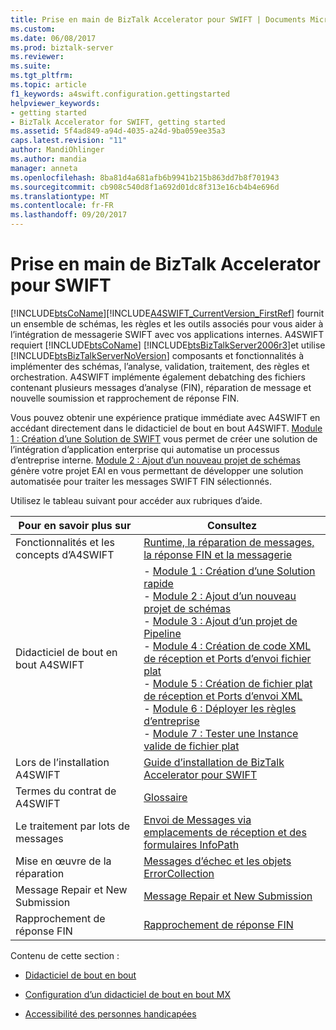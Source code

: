 ```yaml
---
title: Prise en main de BizTalk Accelerator pour SWIFT | Documents Microsoft
ms.custom: 
ms.date: 06/08/2017
ms.prod: biztalk-server
ms.reviewer: 
ms.suite: 
ms.tgt_pltfrm: 
ms.topic: article
f1_keywords: a4swift.configuration.gettingstarted
helpviewer_keywords:
- getting started
- BizTalk Accelerator for SWIFT, getting started
ms.assetid: 5f4ad849-a94d-4035-a24d-9ba059ee35a3
caps.latest.revision: "11"
author: MandiOhlinger
ms.author: mandia
manager: anneta
ms.openlocfilehash: 8ba81d4a681afb6b9941b215b863dd7b8f701943
ms.sourcegitcommit: cb908c540d8f1a692d01dc8f313e16cb4b4e696d
ms.translationtype: MT
ms.contentlocale: fr-FR
ms.lasthandoff: 09/20/2017
---
```

# <a name="getting-started-with-biztalk-accelerator-for-swift"></a>Prise en main de BizTalk Accelerator pour SWIFT
[!INCLUDE[btsCoName](../../includes/btsconame-md.md)][!INCLUDE[A4SWIFT_CurrentVersion_FirstRef](../../includes/a4swift-currentversion-firstref-md.md)] fournit un ensemble de schémas, les règles et les outils associés pour vous aider à l’intégration de messagerie SWIFT avec vos applications internes. A4SWIFT requiert [!INCLUDE[btsCoName](../../includes/btsconame-md.md)] [!INCLUDE[btsBizTalkServer2006r3](../../includes/btsbiztalkserver2006r3-md.md)]et utilise [!INCLUDE[btsBizTalkServerNoVersion](../../includes/btsbiztalkservernoversion-md.md)] composants et fonctionnalités à implémenter des schémas, l’analyse, validation, traitement, des règles et orchestration. A4SWIFT implémente également debatching des fichiers contenant plusieurs messages d’analyse (FIN), réparation de message et nouvelle soumission et rapprochement de réponse FIN.  
  
 Vous pouvez obtenir une expérience pratique immédiate avec A4SWIFT en accédant directement dans le didacticiel de bout en bout A4SWIFT. [Module 1 : Création d’une Solution de SWIFT](../../adapters-and-accelerators/accelerator-swift/module-1-creating-a-swift-solution.md) vous permet de créer une solution de l’intégration d’application enterprise qui automatise un processus d’entreprise interne. [Module 2 : Ajout d’un nouveau projet de schémas](../../adapters-and-accelerators/accelerator-swift/module-2-adding-a-new-schemas-project.md) génère votre projet EAI en vous permettant de développer une solution automatisée pour traiter les messages SWIFT FIN sélectionnés.  
  
 Utilisez le tableau suivant pour accéder aux rubriques d’aide.  
  
|Pour en savoir plus sur|Consultez|  
|--------------------|---------|  
|Fonctionnalités et les concepts d’A4SWIFT| [Runtime, la réparation de messages, la réponse FIN et la messagerie](../../adapters-and-accelerators/accelerator-swift/runtime-message-repair-fin-response-and-messaging.md)|  
|Didacticiel de bout en bout A4SWIFT|-   [Module 1 : Création d’une Solution rapide](../../adapters-and-accelerators/accelerator-swift/module-1-creating-a-swift-solution.md)<br />-   [Module 2 : Ajout d’un nouveau projet de schémas](../../adapters-and-accelerators/accelerator-swift/module-2-adding-a-new-schemas-project.md)<br />-   [Module 3 : Ajout d’un projet de Pipeline](../../adapters-and-accelerators/accelerator-swift/module-3-adding-a-pipeline-project.md)<br />-   [Module 4 : Création de code XML de réception et Ports d’envoi fichier plat](../../adapters-and-accelerators/accelerator-swift/module-4-adding-an-xml-receive-location-and-flat-file-send-port.md)<br />-   [Module 5 : Création de fichier plat de réception et Ports d’envoi XML](../../adapters-and-accelerators/accelerator-swift/module-5-adding-a-flat-file-receive-location-and-xml-send-port.md)<br />-   [Module 6 : Déployer les règles d’entreprise](../../adapters-and-accelerators/accelerator-swift/module-6-deploying-the-business-rules.md)<br />-   [Module 7 : Tester une Instance valide de fichier plat](../../adapters-and-accelerators/accelerator-swift/module-7-testing-a-valid-flat-file-instance.md)|  
|Lors de l’installation A4SWIFT|[Guide d’installation de BizTalk Accelerator pour SWIFT](http://www.microsoft.com/downloads/details.aspx?displaylang=en&FamilyID=9ac5431e-19a5-4901-8727-a8d01a2d75c8)|  
|Termes du contrat de A4SWIFT|[Glossaire](../../adapters-and-accelerators/accelerator-swift/glossary6.md)|  
|Le traitement par lots de messages|[Envoi de Messages via emplacements de réception et des formulaires InfoPath](../../adapters-and-accelerators/accelerator-swift/submitting-messages-through-receive-locations-and-infopath-forms.md)|  
|Mise en œuvre de la réparation|[Messages d’échec et les objets ErrorCollection](../../adapters-and-accelerators/accelerator-swift/failed-messages-and-errorcollection-objects.md)|  
|Message Repair et New Submission|[Message Repair et New Submission](../../adapters-and-accelerators/accelerator-swift/message-repair-and-new-submission.md)|  
|Rapprochement de réponse FIN|[Rapprochement de réponse FIN](../../adapters-and-accelerators/accelerator-swift/fin-response-reconciliation.md)|  
  
 Contenu de cette section :  

-   [Didacticiel de bout en bout](../../adapters-and-accelerators/accelerator-swift/end-to-end-tutorial2.md)  

- [Configuration d’un didacticiel de bout en bout MX](../../adapters-and-accelerators/accelerator-swift/setting-up-mx-end-to-end-tutorial.md) 
  
-   [Accessibilité des personnes handicapées](../../adapters-and-accelerators/accelerator-swift/accessibility-for-people-with-disabilities2.md)  
  

